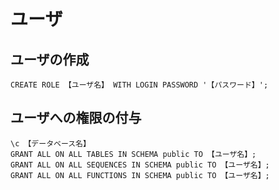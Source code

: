 # ユーザ

## ユーザの作成
```pgsql
CREATE ROLE 【ユーザ名】 WITH LOGIN PASSWORD '【パスワード】';
```

## ユーザへの権限の付与
```pgsql
\c 【データベース名】
GRANT ALL ON ALL TABLES IN SCHEMA public TO 【ユーザ名】;
GRANT ALL ON ALL SEQUENCES IN SCHEMA public TO 【ユーザ名】;
GRANT ALL ON ALL FUNCTIONS IN SCHEMA public TO 【ユーザ名】;
```
